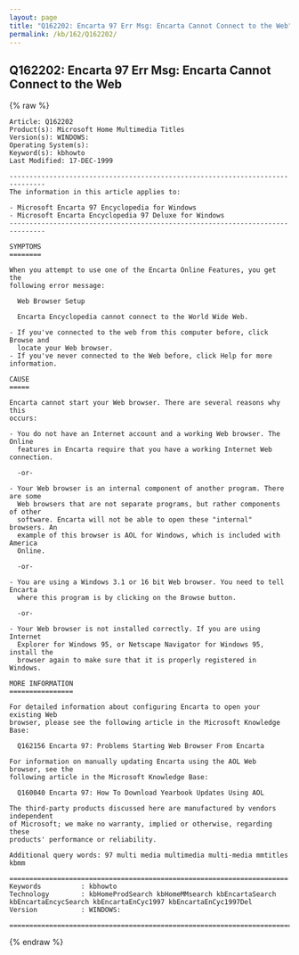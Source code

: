 ```yaml
---
layout: page
title: "Q162202: Encarta 97 Err Msg: Encarta Cannot Connect to the Web"
permalink: /kb/162/Q162202/
---
```


## Q162202: Encarta 97 Err Msg: Encarta Cannot Connect to the Web

{% raw %}

	Article: Q162202
	Product(s): Microsoft Home Multimedia Titles
	Version(s): WINDOWS:
	Operating System(s): 
	Keyword(s): kbhowto
	Last Modified: 17-DEC-1999
	
	-------------------------------------------------------------------------------
	The information in this article applies to:
	
	- Microsoft Encarta 97 Encyclopedia for Windows 
	- Microsoft Encarta Encyclopedia 97 Deluxe for Windows 
	-------------------------------------------------------------------------------
	
	SYMPTOMS
	========
	
	When you attempt to use one of the Encarta Online Features, you get the
	following error message:
	
	  Web Browser Setup
	
	  Encarta Encyclopedia cannot connect to the World Wide Web.
	
	- If you've connected to the web from this computer before, click Browse and
	  locate your Web browser.
	- If you've never connected to the Web before, click Help for more information.
	
	CAUSE
	=====
	
	Encarta cannot start your Web browser. There are several reasons why this
	occurs:
	
	- You do not have an Internet account and a working Web browser. The Online
	  features in Encarta require that you have a working Internet Web connection.
	
	  -or-
	
	- Your Web browser is an internal component of another program. There are some
	  Web browsers that are not separate programs, but rather components of other
	  software. Encarta will not be able to open these "internal" browsers. An
	  example of this browser is AOL for Windows, which is included with America
	  Online.
	
	  -or-
	
	- You are using a Windows 3.1 or 16 bit Web browser. You need to tell Encarta
	  where this program is by clicking on the Browse button.
	
	  -or-
	
	- Your Web browser is not installed correctly. If you are using Internet
	  Explorer for Windows 95, or Netscape Navigator for Windows 95, install the
	  browser again to make sure that it is properly registered in Windows.
	
	MORE INFORMATION
	================
	
	For detailed information about configuring Encarta to open your existing Web
	browser, please see the following article in the Microsoft Knowledge Base:
	
	  Q162156 Encarta 97: Problems Starting Web Browser From Encarta
	
	For information on manually updating Encarta using the AOL Web browser, see the
	following article in the Microsoft Knowledge Base:
	
	  Q160040 Encarta 97: How To Download Yearbook Updates Using AOL
	
	The third-party products discussed here are manufactured by vendors independent
	of Microsoft; we make no warranty, implied or otherwise, regarding these
	products' performance or reliability.
	
	Additional query words: 97 multi media multimedia multi-media mmtitles kbmm
	
	======================================================================
	Keywords          : kbhowto 
	Technology        : kbHomeProdSearch kbHomeMMsearch kbEncartaSearch kbEncartaEncycSearch kbEncartaEnCyc1997 kbEncartaEnCyc1997Del
	Version           : WINDOWS:
	
	=============================================================================
	

{% endraw %}
